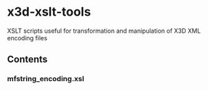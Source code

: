 # x3d-xslt-tools
XSLT scripts useful for transformation and manipulation of X3D XML encoding files


## Contents

### mfstring_encoding.xsl
